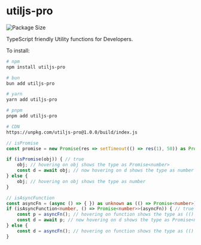 # utiljs-pro
![Package Size](https://deno.bundlejs.com/badge?q=utiljs-pro)

TypeScript friendly Utility functions for Developers.

To install:

```bash
# npm
npm install utiljs-pro

# bun
bun add utiljs-pro

# yarn
yarn add utiljs-pro

# pnpm
pnpm add utiljs-pro

# CDN
https://unpkg.com/utiljs-pro@1.0.0/build/index.js
```


```ts
// isPromise
const promise = new Promise(res => setTimeout(() => res(1), 50)) as Promise<number> | number

if (isPromise(obj)) { // true
    obj; // hovering on obj shows the type as Promise<number>
    const d = await obj; // now hovering on d shows the type as number
} else {
    obj; // hovering on obj shows the type as number
}

```


```ts
// isAsyncFunction
const asyncFn = (async () => { }) as unknown as (() => Promise<number>) | (() => number)
if (isAsyncFunction<number, () => Promise<number>>(asyncFn)) { // true
    const p = asyncFn(); // hovering on function shows the type as (() => Promise<number>) and on p as Promise<number>
    const d = await p; // now hovering on d shows the type as Promise<number>
} else {
    const d = asyncFn(); // hovering on function shows the type as (() => number) and on d as number
}
```
